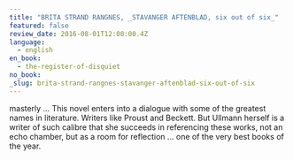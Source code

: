 ```yaml
---
title: "BRITA STRAND RANGNES, _STAVANGER AFTENBLAD, six out of six_"
featured: false
review_date: 2016-08-01T12:00:00.4Z
language:
  - english
en_book:
  - the-register-of-disquiet
no_book:
_slug: brita-strand-rangnes-stavanger-aftenblad-six-out-of-six
---
```


masterly … This novel enters into a dialogue with some of the greatest names in literature. Writers like Proust and Beckett. But Ullmann herself is a writer of such calibre that she succeeds in referencing these works, not an echo chamber, but as a room for reflection … one of the very best books of the year.

